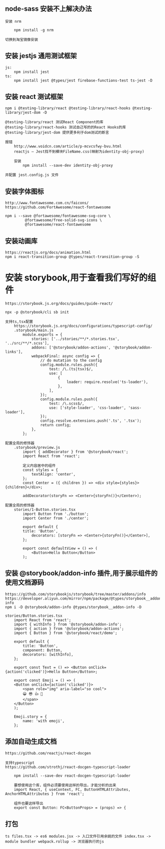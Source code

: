 
## node-sass 安装不上解决办法

    安装 nrm

        npm install -g nrm
    
    切换到淘宝镜像安装

## 安装 jestjs 通用测试框架
    js:
        npm install jest
    ts:
        npm install jest @types/jest firebase-functions-test ts-jest -D

## 安装 react 测试框架

    npm i @testing-library/react @testing-library/react-hooks @testing-library/jest-dom -D

    @testing-library/react 测试React Component的库
    @testing-library/react-hooks 测试自己写的的React Hooks的库
    @testing-library/jest-dom 提供更多利于dom测试的断言

    报错
        http://www.voidcn.com/article/p-mcvcsfwy-bvu.html
        reactjs – Jest找不到模块FileName.css(映射为identity-obj-proxy)

        安装
            npm install --save-dev identity-obj-proxy
            
    并配置 jest.config.js 文件        

## 安装字体图标
    http://www.fontawesome.com.cn/faicons/
    https://github.com/FortAwesome/react-fontawesome

    npm i --save @fortawesome/fontawesome-svg-core \
             @fortawesome/free-solid-svg-icons \
             @fortawesome/react-fontawesome
    
## 安装动画库
    https://reactjs.org/docs/animation.html
    npm i react-transition-group @types/react-transition-group -S

# 安装  storybook,用于查看我们写好的组件
    https://storybook.js.org/docs/guides/guide-react/

    npx -p @storybook/cli sb init

    支持ts,tsx配置
        https://storybook.js.org/docs/configurations/typescript-config/
        .storybook/main.js
            module.exports = {
                stories: ['../stories/**/*.stories.tsx', '../src/**/*.scss'],
                addons: ['@storybook/addon-actions', '@storybook/addon-links'],
                webpackFinal: async config => {
                    // do mutation to the config
                    config.module.rules.push({
                        test: /\.(ts|tsx)$/,
                        use: [
                            {
                                loader: require.resolve('ts-loader'),
                            },
                        ],
                    });
                    config.module.rules.push({
                        test: /\.scss$/,
                        use: ['style-loader', 'css-loader', 'sass-loader'],
                    });
                    config.resolve.extensions.push('.ts', '.tsx');
                    return config;
                },
            };

    配置全局的修饰器    
        .storybook/preview.js
            import { addDecorator } from '@storybook/react';
            import React from 'react';

            定义内容居中的组件
            const styles = {
                textAlign: 'center',
            };
            const Center = ({ children }) => <div style={styles}>{children}</div>;

            addDecorator(storyFn => <Center>{storyFn()}</Center>);

    配置全局的修饰器
        stories/1-Button.stories.tsx
            import Button from './button';
            import Center from './center';

            export default {
            title: 'Button',
                decorators: [storyFn => <Center>{storyFn()}</Center>],
            };

            export const defaultView = () => (
                <Button>Hello Button</Button>
            );

## 安装  @storybook/addon-info 插件,用于展示组件的使用文档源码

    https://github.com/storybookjs/storybook/tree/master/addons/info
    https://developer.aliyun.com/mirror/npm/package/@types/storybook__addon-info
    npm i -D @storybook/addon-info @types/storybook__addon-info -D

    stories/Button.stories.tsx
        import React from 'react';
        import { withInfo } from '@storybook/addon-info';
        import { action } from '@storybook/addon-actions';
        import { Button } from '@storybook/react/demo';

        export default {
            title: 'Button',
            component: Button,
            decorators: [withInfo],
        };

        export const Text = () => <Button onClick={action('clicked')}>Hello Button</Button>;

        export const Emoji = () => (
        <Button onClick={action('clicked')}>
            <span role="img" aria-label="so cool">
            😀 😎 👍 💯
            </span>
        </Button>
        );

        Emoji.story = {
            name: 'with emoji',
        };

## 添加自动生成文档 
    
    https://github.com/reactjs/react-docgen

    支持typescript
    https://github.com/strothj/react-docgen-typescript-loader
    
        npm install --save-dev react-docgen-typescript-loader

        要想使用这个库，组件必须要使用这样的导出，才能分析的出来
        import React, { useContext, FC, ButtonHTMLAttributes, AnchorHTMLAttributes } from 'react';

        组件也要这样导出
        export const Button: FC<ButtonProps> = (props) => {

## 打包

    ts files.tsx -> es6 modules.jsx -> 入口文件引用余姚的文件 index.tsx -> module bundler webpack.rollup -> 浏览器执行的js